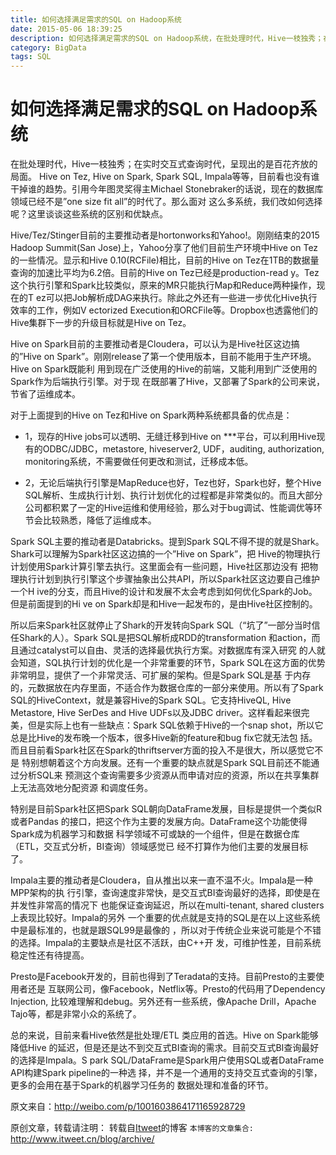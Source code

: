 ```yaml
---
title: 如何选择满足需求的SQL on Hadoop系统
date: 2015-05-06 18:39:25
description: 如何选择满足需求的SQL on Hadoop系统，在批处理时代，Hive一枝独秀；在实时交互式查询时代，呈现出的是百花齐放的局面。
category: BigData
tags: SQL
---
```

# 如何选择满足需求的SQL on Hadoop系统

在批处理时代，Hive一枝独秀；在实时交互式查询时代，呈现出的是百花齐放的局面。
Hive on Tez, Hive on Spark, Spark SQL, 
Impala等等，目前看也没有谁干掉谁的趋势。引用今年图灵奖得主Michael 
Stonebraker的话说，现在的数据库领域已经不是”one size fit all”的时代了。那么面对
这么多系统，我们改如何选择呢？这里谈谈这些系统的区别和优缺点。

Hive/Tez/Stinger目前的主要推动者是hortonworks和Yahoo!。刚刚结束的2015 Hadoop 
Summit(San Jose)上，Yahoo分享了他们目前生产环境中Hive on 
Tez的一些情况。显示和Hive 0.10(RCFile)相比，目前的Hive on 
Tez在1TB的数据量查询的加速比平均为6.2倍。目前的Hive on Tez已经是production-read
y。Tez这个执行引擎和Spark比较类似，原来的MR只能执行Map和Reduce两种操作，现在的T
ez可以把Job解析成DAG来执行。除此之外还有一些进一步优化Hive执行效率的工作，例如V
ectorized 
Execution和ORCFile等。Dropbox也透露他们的Hive集群下一步的升级目标就是Hive on 
Tez。

Hive on Spark目前的主要推动者是Cloudera，可以认为是Hive社区这边搞的”Hive on 
Spark”。刚刚release了第一个使用版本，目前不能用于生产环境。Hive on Spark既能利
用到现在广泛使用的Hive的前端，又能利用到广泛使用的Spark作为后端执行引擎。对于现
在既部署了Hive，又部署了Spark的公司来说，节省了运维成本。

对于上面提到的Hive on Tez和Hive on Spark两种系统都具备的优点是：

- 1，现存的Hive jobs可以透明、无缝迁移到Hive on ***平台，可以利用Hive现有的ODBC/JDBC，metastore, hiveserver2, UDF，auditing, authorization, monitoring系统，不需要做任何更改和测试，迁移成本低。

- 2，无论后端执行引擎是MapReduce也好，Tez也好，Spark也好，整个Hive SQL解析、生成执行计划、执行计划优化的过程都是非常类似的。而且大部分公司都积累了一定的Hive运维和使用经验，那么对于bug调试、性能调优等环节会比较熟悉，降低了运维成本。

Spark SQL主要的推动者是Databricks。提到Spark 
SQL不得不提的就是Shark。Shark可以理解为Spark社区这边搞的一个”Hive on Spark”，把
Hive的物理执行计划使用Spark计算引擎去执行。这里面会有一些问题，Hive社区那边没有
把物理执行计划到执行引擎这个步骤抽象出公共API，所以Spark社区这边要自己维护一个H
ive的分支，而且Hive的设计和发展不太会考虑到如何优化Spark的Job。但是前面提到的Hi
ve on Spark却是和Hive一起发布的，是由Hive社区控制的。

所以后来Spark社区就停止了Shark的开发转向Spark 
SQL（“坑了”一部分当时信任Shark的人）。Spark SQL是把SQL解析成RDD的transformation
和action，而且通过catalyst可以自由、灵活的选择最优执行方案。对数据库有深入研究
的人就会知道，SQL执行计划的优化是一个非常重要的环节，Spark 
SQL在这方面的优势非常明显，提供了一个非常灵活、可扩展的架构。但是Spark SQL是基
于内存的，元数据放在内存里面，不适合作为数据仓库的一部分来使用。所以有了Spark 
SQL的HiveContext，就是兼容Hive的Spark SQL。它支持HiveQL, Hive Metastore, Hive 
SerDes and Hive UDFs以及JDBC 
driver。这样看起来很完美，但是实际上也有一些缺点：Spark SQL依赖于Hive的一个snap
shot，所以它总是比Hive的发布晚一个版本，很多Hive新的feature和bug fix它就无法包
括。而且目前看Spark社区在Spark的thriftserver方面的投入不是很大，所以感觉它不是
特别想朝着这个方向发展。还有一个重要的缺点就是Spark SQL目前还不能通过分析SQL来
预测这个查询需要多少资源从而申请对应的资源，所以在共享集群上无法高效地分配资源
和调度任务。

特别是目前Spark社区把Spark SQL朝向DataFrame发展，目标是提供一个类似R或者Pandas
的接口，把这个作为主要的发展方向。DataFrame这个功能使得Spark成为机器学习和数据
科学领域不可或缺的一个组件，但是在数据仓库（ETL，交互式分析，BI查询）领域感觉已
经不打算作为他们主要的发展目标了。

Impala主要的推动者是Cloudera，自从推出以来一直不温不火。Impala是一种MPP架构的执
行引擎，查询速度非常快，是交互式BI查询最好的选择，即使是在并发性非常高的情况下
也能保证查询延迟，所以在multi-tenant, shared clusters上表现比较好。Impala的另外
一个重要的优点就是支持的SQL是在以上这些系统中是最标准的，也就是跟SQL99是最像的
，所以对于传统企业来说可能是个不错的选择。Impala的主要缺点是社区不活跃，由C++开
发，可维护性差，目前系统稳定性还有待提高。

Presto是Facebook开发的，目前也得到了Teradata的支持。目前Presto的主要使用者还是
互联网公司，像Facebook，Netflix等。Presto的代码用了Dependency Injection, 
比较难理解和debug。另外还有一些系统，像Apache Drill，Apache 
Tajo等，都是非常小众的系统了。

总的来说，目前来看Hive依然是批处理/ETL 类应用的首选。Hive on Spark能够降低Hive
的延迟，但是还是达不到交互式BI查询的需求。目前交互式BI查询最好的选择是Impala。S
park SQL/DataFrame是Spark用户使用SQL或者DataFrame API构建Spark pipeline的一种选
择，并不是一个通用的支持交互式查询的引擎，更多的会用在基于Spark的机器学习任务的
数据处理和准备的环节。

原文来自：http://weibo.com/p/1001603864171165928729

原创文章，转载请注明： 转载自[Itweet](http://www.itweet.cn)的博客
`本博客的文章集合:` http://www.itweet.cn/blog/archive/
